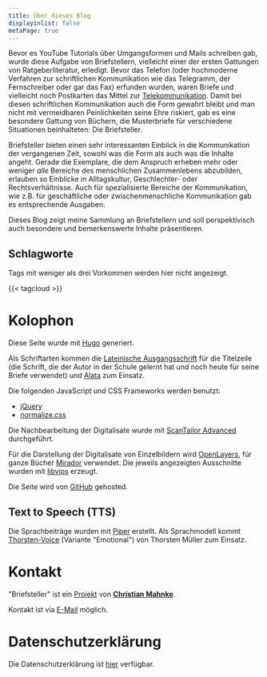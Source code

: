 ```yaml
---
title: Über dieses Blog
displayinlist: false
metaPage: true
---
```


Bevor es YouTube Tutorials über Umgangsformen und Mails schreiben gab, wurde diese Aufgabe von Briefstellern, vielleicht einer der ersten Gattungen von Ratgeberliteratur, erledigt. Bevor das Telefon (oder hochmoderne Verfahren zur schriftlichen Kommunikation wie das Telegramm, der Fernschreiber oder gar das Fax) erfunden wurden, waren Briefe und vielleicht noch Postkarten das Mittel zur [Telekommunikation](https://de.wikipedia.org/wiki/Telekommunikation). Damit bei diesen schriftlichen Kommunikation auch die Form gewahrt bleibt und man nicht mit vermeidbaren Peinlichkeiten seine Ehre riskiert, gab es eine besondere Gattung von Büchern, die Musterbriefe für verschiedene Situationen beinhalteten: Die Briefsteller.

Briefsteller bieten einen sehr interessanten Einblick in die Kommunikation der vergangenen Zeit, sowohl was die Form als auch was die Inhalte angeht. Gerade die Exemplare, die dem Anspruch erheben mehr oder weniger _alle_ Bereiche des menschlichen Zusammenlebens abzubilden, erlauben so Einblicke in Alltagskultur, Geschlechter- oder Rechtsverhältnisse. Auch für spezialisierte Bereiche der Kommunikation, wie z.B. für geschäftliche oder zwischenmenschliche Kommunikation gab es entsprechende Ausgaben.

Dieses Blog zeigt meine Sammlung an Briefstellern und soll perspektivisch auch besondere und bemerkenswerte Inhalte präsentieren.

## Schlagworte

Tags mit weniger als drei Vorkommen werden hier nicht angezeigt.

{{< tagcloud >}}

# Kolophon

Diese Seite wurde mit [Hugo](https://gohugo.io/) generiert.

Als Schriftarten kommen die [Lateinische Ausgangsschrift](https://de.wikipedia.org/wiki/Ausgangsschrift#Lateinische_Ausgangsschrift) für die Titelzeile (die Schrift, die der Autor in der Schule gelernt hat und noch heute für seine Briefe verwendet) und [Alata](https://github.com/SorkinType/Alata) zum Einsatz.

Die folgenden JavaScript und CSS Frameworks werden benutzt:
* [jQuery](https://jquery.com/)
* [normalize.css](https://necolas.github.io/normalize.css/)


Die Nachbearbeitung der Digitalisate wurde mit [ScanTailor Advanced](https://github.com/4lex4/scantailor-advanced) durchgeführt.

Für die Darstellung der Digitalisate von Einzelbildern wird [OpenLayers](https://openlayers.org/), für ganze Bücher [Mirador](https://projectmirador.org/) verwendet. Die jeweils angezeigten Ausschnitte wurden mit [libvips](https://libvips.github.io/libvips/) erzeugt.

Die Seite wird von [GitHub](https://github.com/) gehosted.

## Text to Speech (TTS)

Die Sprachbeiträge wurden mit [Piper](https://github.com/rhasspy/piper) erstellt. Als Sprachmodell kommt [Thorsten-Voice](https://www.thorsten-voice.de/) (Variante "Emotional") von Thorsten Müller zum Einsatz.

# Kontakt

"Briefsteller" ist ein [Projekt](https://projektemacher.org) von **[Christian Mahnke](https://christianmahnke.de/)**.

Kontakt ist via [E-Mail](mailto:briefsteller@projektemacher.org) möglich.

# Datenschutzerklärung

Die Datenschutzerklärung ist [hier](/privacy) verfügbar.
